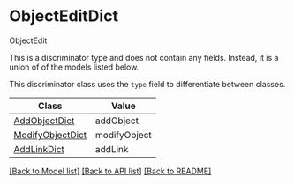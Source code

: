 # ObjectEditDict

ObjectEdit

This is a discriminator type and does not contain any fields. Instead, it is a union
of of the models listed below.

This discriminator class uses the `type` field to differentiate between classes.

| Class | Value
| ------------ | -------------
[AddObjectDict](AddObjectDict.md) | addObject
[ModifyObjectDict](ModifyObjectDict.md) | modifyObject
[AddLinkDict](AddLinkDict.md) | addLink


[[Back to Model list]](../../../README.md#models-v2-link) [[Back to API list]](../../../README.md#documentation-for-api-endpoints) [[Back to README]](../../../README.md)
